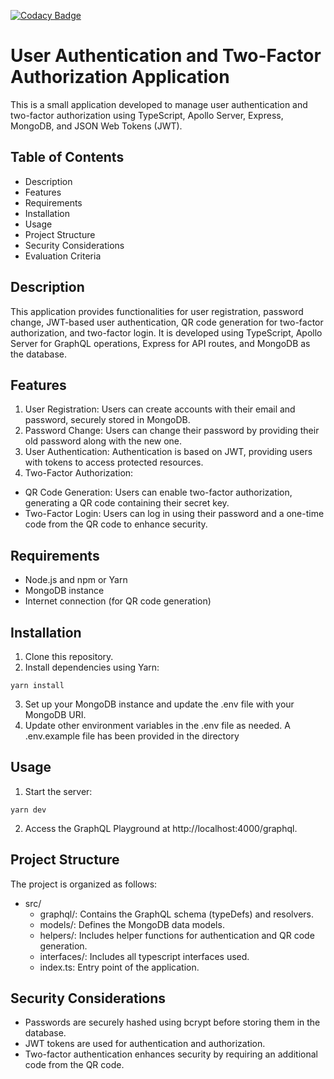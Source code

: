 [![Codacy Badge](https://app.codacy.com/project/badge/Grade/4dd2f8fbea5b4458a6460b6bd5eaa286)](https://app.codacy.com/gh/Smeks-ops/webxwiz-assessment/dashboard?utm_source=gh&utm_medium=referral&utm_content=&utm_campaign=Badge_grade)

# User Authentication and Two-Factor Authorization Application

This is a small application developed to manage user authentication and two-factor authorization using TypeScript, Apollo Server, Express, MongoDB, and JSON Web Tokens (JWT).

## Table of Contents
- Description
- Features
- Requirements
- Installation
- Usage
- Project Structure
- Security Considerations
- Evaluation Criteria

## Description
This application provides functionalities for user registration, password change, JWT-based user authentication, QR code generation for two-factor authorization, and two-factor login. It is developed using TypeScript, Apollo Server for GraphQL operations, Express for API routes, and MongoDB as the database.

## Features
1. User Registration: Users can create accounts with their email and password, securely stored in MongoDB.
2. Password Change: Users can change their password by providing their old password along with the new one.
3. User Authentication: Authentication is based on JWT, providing users with tokens to access protected resources.
4. Two-Factor Authorization:
- QR Code Generation: Users can enable two-factor authorization, generating a QR code containing their secret key.
- Two-Factor Login: Users can log in using their password and a one-time code from the QR code to enhance security.
## Requirements
- Node.js and npm or Yarn
- MongoDB instance
- Internet connection (for QR code generation)
## Installation
1. Clone this repository.
2. Install dependencies using Yarn:
```
yarn install
```
3. Set up your MongoDB instance and update the .env file with your MongoDB URI.
4. Update other environment variables in the .env file as needed. A .env.example file has been provided in the directory
## Usage
1. Start the server:
```
yarn dev
```

2. Access the GraphQL Playground at http://localhost:4000/graphql.
## Project Structure
The project is organized as follows:

- src/
    - graphql/: Contains the GraphQL schema (typeDefs) and resolvers.
    - models/: Defines the MongoDB data models.
    - helpers/: Includes helper functions for authentication and QR code generation.
    - interfaces/: Includes all typescript interfaces used.
    - index.ts: Entry point of the application.

## Security Considerations
- Passwords are securely hashed using bcrypt before storing them in the database.
- JWT tokens are used for authentication and authorization.
- Two-factor authentication enhances security by requiring an additional code from the QR code.

